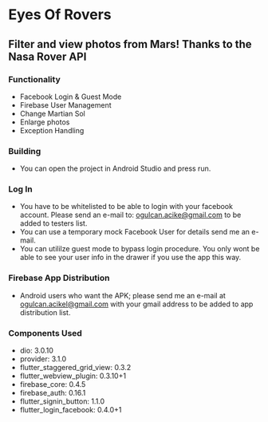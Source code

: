 # Eyes Of Rovers

Filter and view photos from Mars! Thanks to the Nasa Rover API
-------
### Functionality
* Facebook Login & Guest Mode
* Firebase User Management
* Change Martian Sol
* Enlarge photos
* Exception Handling

### Building
* You can open the project in Android Studio and press run.

### Log In
* You have to be whitelisted to be able to login with your facebook account. Please send an e-mail to: ogulcan.acike@gmail.com to be added to testers list.
* You can use a temporary mock Facebook User for details send me an e-mail.
* You can utililze guest mode to bypass login procedure. You only wont be able to see your user info in the drawer if you use the app this way.

### Firebase App Distribution
* Android users who want the APK; please send me an e-mail at ogulcan.acikel@gmail.com with your gmail address to be added to app distribution list.

### Components Used
* dio: 3.0.10
* provider: 3.1.0
* flutter_staggered_grid_view: 0.3.2
* flutter_webview_plugin: 0.3.10+1
* firebase_core: 0.4.5
* firebase_auth: 0.16.1
* flutter_signin_button: 1.1.0
* flutter_login_facebook: 0.4.0+1
